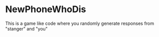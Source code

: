 # NewPhoneWhoDis
This is a game like code where you randomly generate responses from "stanger" and "you"
